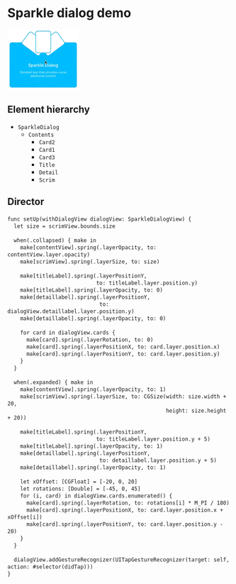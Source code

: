# Sparkle dialog demo

![](../../_assets/sparkledialog.gif)

## Element hierarchy

- `SparkleDialog`
  - `Contents`
    - `Card2`
    - `Card1`
    - `Card3`
    - `Title`
    - `Detail`
    - `Scrim`

## Director

    func setUp(withDialogView dialogView: SparkleDialogView) {
      let size = scrimView.bounds.size

      when(.collapsed) { make in
        make[contentView].spring(.layerOpacity, to: contentView.layer.opacity)
        make[scrimView].spring(.layerSize, to: size)

        make[titleLabel].spring(.layerPositionY,
                                to: titleLabel.layer.position.y)
        make[titleLabel].spring(.layerOpacity, to: 0)
        make[detaillabel].spring(.layerPositionY,
                                 to: dialogView.detaillabel.layer.position.y)
        make[detaillabel].spring(.layerOpacity, to: 0)

        for card in dialogView.cards {
          make[card].spring(.layerRotation, to: 0)
          make[card].spring(.layerPositionX, to: card.layer.position.x)
          make[card].spring(.layerPositionY, to: card.layer.position.y)
        }
      }

      when(.expanded) { make in
        make[contentView].spring(.layerOpacity, to: 1)
        make[scrimView].spring(.layerSize, to: CGSize(width: size.width + 20,
                                                      height: size.height + 20))

        make[titleLabel].spring(.layerPositionY,
                                to: titleLabel.layer.position.y + 5)
        make[titleLabel].spring(.layerOpacity, to: 1)
        make[detaillabel].spring(.layerPositionY,
                                 to: detaillabel.layer.position.y + 5)
        make[detaillabel].spring(.layerOpacity, to: 1)

        let xOffset: [CGFloat] = [-20, 0, 20]
        let rotations: [Double] = [-45, 0, 45]
        for (i, card) in dialogView.cards.enumerated() {
          make[card].spring(.layerRotation, to: rotations[i] * M_PI / 180)
          make[card].spring(.layerPositionX, to: card.layer.position.x + xOffset[i])
          make[card].spring(.layerPositionY, to: card.layer.position.y - 20)
        }
      }

      dialogView.addGestureRecognizer(UITapGestureRecognizer(target: self, action: #selector(didTap)))
    }
